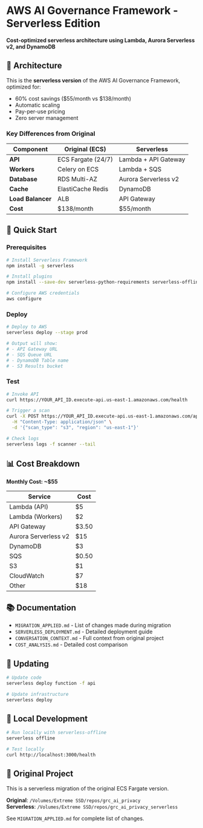 # AWS AI Governance Framework - Serverless Edition

**Cost-optimized serverless architecture using Lambda, Aurora Serverless v2, and DynamoDB**

## 🎯 Architecture

This is the **serverless version** of the AWS AI Governance Framework, optimized for:
- 60% cost savings ($55/month vs $138/month)
- Automatic scaling
- Pay-per-use pricing
- Zero server management

### Key Differences from Original

| Component | Original (ECS) | Serverless |
|-----------|----------------|------------|
| **API** | ECS Fargate (24/7) | Lambda + API Gateway |
| **Workers** | Celery on ECS | Lambda + SQS |
| **Database** | RDS Multi-AZ | Aurora Serverless v2 |
| **Cache** | ElastiCache Redis | DynamoDB |
| **Load Balancer** | ALB | API Gateway |
| **Cost** | $138/month | $55/month |

## 🚀 Quick Start

### Prerequisites
```bash
# Install Serverless Framework
npm install -g serverless

# Install plugins
npm install --save-dev serverless-python-requirements serverless-offline

# Configure AWS credentials
aws configure
```

### Deploy

```bash
# Deploy to AWS
serverless deploy --stage prod

# Output will show:
# - API Gateway URL
# - SQS Queue URL
# - DynamoDB Table name
# - S3 Results bucket
```

### Test

```bash
# Invoke API
curl https://YOUR_API_ID.execute-api.us-east-1.amazonaws.com/health

# Trigger a scan
curl -X POST https://YOUR_API_ID.execute-api.us-east-1.amazonaws.com/api/v1/scan \
  -H "Content-Type: application/json" \
  -d '{"scan_type": "s3", "region": "us-east-1"}'

# Check logs
serverless logs -f scanner --tail
```

## 📊 Cost Breakdown

**Monthly Cost: ~$55**

| Service | Cost |
|---------|------|
| Lambda (API) | $5 |
| Lambda (Workers) | $2 |
| API Gateway | $3.50 |
| Aurora Serverless v2 | $15 |
| DynamoDB | $3 |
| SQS | $0.50 |
| S3 | $1 |
| CloudWatch | $7 |
| Other | $18 |

## 📚 Documentation

- `MIGRATION_APPLIED.md` - List of changes made during migration
- `SERVERLESS_DEPLOYMENT.md` - Detailed deployment guide
- `CONVERSATION_CONTEXT.md` - Full context from original project
- `COST_ANALYSIS.md` - Detailed cost comparison

## 🔄 Updating

```bash
# Update code
serverless deploy function -f api

# Update infrastructure
serverless deploy
```

## 🧪 Local Development

```bash
# Run locally with serverless-offline
serverless offline

# Test locally
curl http://localhost:3000/health
```

## 📝 Original Project

This is a serverless migration of the original ECS Fargate version.

**Original**: `/Volumes/Extreme SSD/repos/grc_ai_privacy`  
**Serverless**: `/Volumes/Extreme SSD/repos/grc_ai_privacy_serverless`

See `MIGRATION_APPLIED.md` for complete list of changes.
